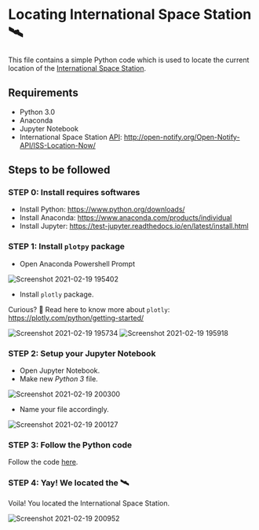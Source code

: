 # Locating International Space Station 🛰

This file contains a simple Python code which is used to locate the current location of the [International Space Station](https://en.wikipedia.org/wiki/International_Space_Station).

## Requirements 
 - Python 3.0
 - Anaconda
 - Jupyter Notebook
 - International Space Station [API](https://en.wikipedia.org/wiki/API): http://open-notify.org/Open-Notify-API/ISS-Location-Now/
 
 ## Steps to be followed 
 
 ### STEP 0: Install requires softwares
 
 - Install Python: https://www.python.org/downloads/
 - Install Anaconda: https://www.anaconda.com/products/individual
 - Install Jupyter: https://test-jupyter.readthedocs.io/en/latest/install.html
 
 ### STEP 1: Install `plotpy` package
 
 - Open Anaconda Powershell Prompt
 
![Screenshot 2021-02-19 195402](https://user-images.githubusercontent.com/44089458/108516416-37dcd600-72ec-11eb-912c-1e3f15edfb16.jpg)

- Install `plotly` package.

Curious? 🤔 Read here to know more about `plotly`: https://plotly.com/python/getting-started/

![Screenshot 2021-02-19 195734](https://user-images.githubusercontent.com/44089458/108516847-b5084b00-72ec-11eb-99a8-6e3524a221d2.jpg)
![Screenshot 2021-02-19 195918](https://user-images.githubusercontent.com/44089458/108517059-f0a31500-72ec-11eb-8bfd-0c8a91b422aa.jpg)

### STEP 2: Setup your Jupyter Notebook

- Open Jupyter Notebook.
- Make new *Python 3* file.

![Screenshot 2021-02-19 200300](https://user-images.githubusercontent.com/44089458/108517461-7626c500-72ed-11eb-898a-eab7ac652d9a.jpg)

- Name your file accordingly. 

![Screenshot 2021-02-19 200127](https://user-images.githubusercontent.com/44089458/108517292-3cee5500-72ed-11eb-8828-5267f8ee77c7.jpg)

### STEP 3: Follow the Python code

Follow the code [here](https://github.com/AnkitaxPriya/Python-Projects/blob/main/Locating%20International%20Space%20Station/ISS%20Location.ipynb).

### STEP 4: Yay! We located the 🛰

Voila! You located the International Space Station. 

![Screenshot 2021-02-19 200952](https://user-images.githubusercontent.com/44089458/108518346-74113600-72ee-11eb-8242-7100b0767828.jpg)


